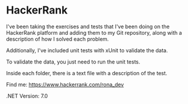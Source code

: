 # HackerRank

I've been taking the exercises and tests that I've been doing on the HackerRank platform and adding them to my Git repository, along with a description of how I solved each problem. 

Additionally, I've included unit tests with xUnit to validate the data.

To validate the data, you just need to run the unit tests.

Inside each folder, there is a text file with a description of the test.

Find me: https://www.hackerrank.com/rona_dev

.NET Version: 7.0
